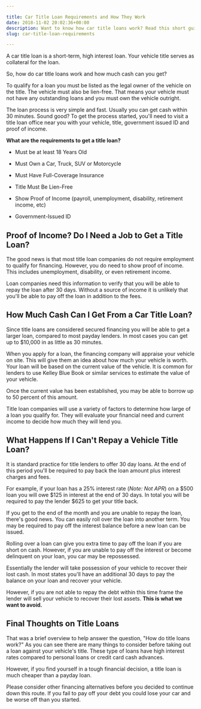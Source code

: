 ```yaml
---

title: Car Title Loan Requirements and How They Work
date: 2018-11-02 20:02:36+00:00
description: Want to know how car title loans work? Read this short guide on how to get a loan from your car, truck or SUV before you apply online.
slug: car-title-loan-requirements

---
```


A car title loan is a short-term, high interest loan. Your vehicle title serves as collateral for the loan. 

So, how do car title loans work and how much cash can you get?

To qualify for a loan you must be listed as the legal owner of the vehicle on the title. The vehicle must also be lien-free. That means your vehicle must not have any outstanding loans and you must own the vehicle outright.

The loan process is very simple and fast. Usually you can get cash within 30 minutes. Sound good? To get the process started, you'll need to visit a title loan office near you with your vehicle, title, government issued ID and proof of income.

**What are the requirements to get a title loan?**


  * Must be at least 18 Years Old


  * Must Own a Car, Truck, SUV or Motorcycle


  * Must Have Full-Coverage Insurance


  * Title Must Be Lien-Free


  * Show Proof of Income (payroll, unemployment, disability, retirement income, etc)


  * Government-Issued ID





## Proof of Income? Do I Need a Job to Get a Title Loan?



The good news is that most title loan companies do not require employment to qualify for financing. However, you do need to show proof of income. This includes unemployment, disability, or even retirement income. 

Loan companies need this information to verify that you will be able to repay the loan after 30 days. Without a source of income it is unlikely that you'll be able to pay off the loan in addition to the fees.



## How Much Cash Can I Get From a Car Title Loan?



Since title loans are considered secured financing you will be able to get a larger loan, compared to most payday lenders. In most cases you can get up to $10,000 in as little as 30 minutes.

When you apply for a loan, the financing company will appraise your vehicle on site. This will give them an idea about how much your vehicle is worth. Your loan will be based on the current value of the vehicle. It is common for lenders to use Kelley Blue Book or similar services to estimate the value of your vehicle. 

Once the current value has been established, you may be able to borrow up to 50 percent of this amount. 

Title loan companies will use a variety of factors to determine how large of a loan you qualify for. They will evaluate your financial need and current income to decide how much they will lend you.



## What Happens If I Can't Repay a Vehicle Title Loan?



It is standard practice for title lenders to offer 30 day loans. At the end of this period you'll be required to pay back the loan amount plus interest charges and fees. 

For example, if your loan has a 25% interest rate (_Note: Not APR_) on a $500 loan you will owe $125 in interest at the end of 30 days. In total you will be required to pay the lender $625 to get your title back.

If you get to the end of the month and you are unable to repay the loan, there's good news. You can easily roll over the loan into another term. You may be required to pay off the interest balance before a new loan can be issued. 

Rolling over a loan can give you extra time to pay off the loan if you are short on cash. However, if you are unable to pay off the interest or become delinquent on your loan, you car may be repossessed. 

Essentially the lender will take possession of your vehicle to recover their lost cash. In most states you'll have an additional 30 days to pay the balance on your loan and recover your vehicle. 

However, if you are not able to repay the debt within this time frame the lender will sell your vehicle to recover their lost assets. **This is what we want to avoid.**



## Final Thoughts on Title Loans



That was a brief overview to help answer the question, "How do title loans work?" As you can see there are many things to consider before taking out a loan against your vehicle's title. These type of loans have high interest rates compared to personal loans or credit card cash advances. 

However, if you find yourself in a tough financial decision, a title loan is much cheaper than a payday loan. 

Please consider other financing alternatives before you decided to continue down this route. If you fail to pay off your debt you could lose your car and be worse off than you started.

